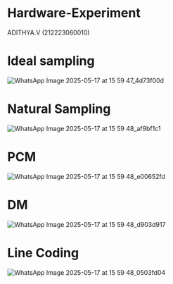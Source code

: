 # Hardware-Experiment
ADITHYA.V
(212223060010)
# Ideal sampling
![WhatsApp Image 2025-05-17 at 15 59 47_4d73f00d](https://github.com/user-attachments/assets/5a1e8e07-8dcd-4c4f-8d44-d01cacae3d2f)
# Natural Sampling
![WhatsApp Image 2025-05-17 at 15 59 48_af9bf1c1](https://github.com/user-attachments/assets/4632380f-f55d-4c03-a6bc-30da858127e7)
# PCM
![WhatsApp Image 2025-05-17 at 15 59 48_e00652fd](https://github.com/user-attachments/assets/fe995cb8-2ce8-4e26-9d10-47814948514c)
# DM
![WhatsApp Image 2025-05-17 at 15 59 48_d903d917](https://github.com/user-attachments/assets/276d8d93-ba4c-4bc3-a722-96650e0fdd7c)
# Line Coding 
![WhatsApp Image 2025-05-17 at 15 59 48_0503fd04](https://github.com/user-attachments/assets/f1491928-d0ec-42f7-a63b-e1f6225bb9dc)

